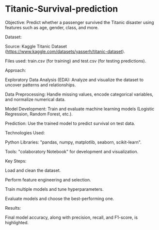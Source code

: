 # Titanic-Survival-prediction

Objective: Predict whether a passenger survived the Titanic disaster using features such as age, gender, class, and more.

Dataset:

Source: Kaggle Titanic Dataset (https://www.kaggle.com/datasets/yasserh/titanic-dataset).

Files used: train.csv (for training) and test.csv (for testing predictions).

Approach:

Exploratory Data Analysis (EDA): Analyze and visualize the dataset to uncover patterns and relationships.

Data Preprocessing: Handle missing values, encode categorical variables, and normalize numerical data.

Model Development: Train and evaluate machine learning models (Logistic Regression, Random Forest, etc.).

Prediction: Use the trained model to predict survival on test data.

Technologies Used:

Python Libraries: "pandas, numpy, matplotlib, seaborn, scikit-learn".

Tools: "colaboratory Notebook" for development and visualization.

Key Steps:

Load and clean the dataset.

Perform feature engineering and selection.

Train multiple models and tune hyperparameters.

Evaluate models and choose the best-performing one.

Results:

Final model accuracy, along with precision, recall, and F1-score, is highlighted.


